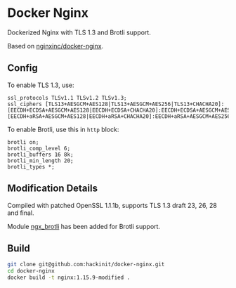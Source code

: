 # Docker Nginx

Dockerized Nginx with TLS 1.3 and Brotli support.

Based on [nginxinc/docker-nginx](https://github.com/nginxinc/docker-nginx).

## Config

To enable TLS 1.3, use:

```nginx
ssl_protocols TLSv1.1 TLSv1.2 TLSv1.3;
ssl_ciphers [TLS13+AESGCM+AES128|TLS13+AESGCM+AES256|TLS13+CHACHA20]:[EECDH+ECDSA+AESGCM+AES128|EECDH+ECDSA+CHACHA20]:EECDH+ECDSA+AESGCM+AES256:EECDH+ECDSA+AES128+SHA:EECDH+ECDSA+AES256+SHA:[EECDH+aRSA+AESGCM+AES128|EECDH+aRSA+CHACHA20]:EECDH+aRSA+AESGCM+AES256:EECDH+aRSA+AES128+SHA:EECDH+aRSA+AES256+SHA:RSA+AES128+SHA:RSA+AES256+SHA:RSA+3DES;
```
To enable Brotli, use this in `http` block:

```nginx
brotli on;  
brotli_comp_level 6;  
brotli_buffers 16 8k;  
brotli_min_length 20;  
brotli_types *;
```

## Modification Details

Compiled with patched OpenSSL 1.1.1b, supports TLS 1.3 draft 23, 26, 28 and final.

Module [ngx_brotli](https://github.com/google/ngx_brotli) has been added for Brotli support.

## Build

```bash
git clone git@github.com:hackinit/docker-nginx.git
cd docker-nginx
docker build -t nginx:1.15.9-modified .
```